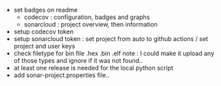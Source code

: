 * set badges on readme
  - codecov : configuration, badges and graphs
  - sonarcloud : project overview, then information
* setup codecov token
* setup sonarcloud token : set project from auto to github actions / set project and user keys
* check filetype for bin file .hex .bin .elf
note : I could make it upload any of those types and ignore if it was not found..
* at least one release is needed for the local python script
* add sonar-project.properties file..